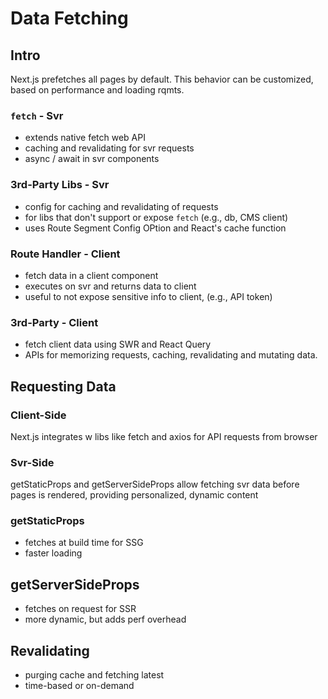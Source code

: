 # Data Fetching

## Intro

Next.js prefetches all pages by default. This behavior can be customized, based on performance and loading rqmts.

### `fetch` - Svr

- extends native fetch web API 
- caching and revalidating for svr requests
- async / await in svr components

### 3rd-Party Libs - Svr

- config for caching and revalidating of requests
- for libs that don't support or expose `fetch` (e.g., db, CMS client)
- uses Route Segment Config OPtion and React's cache function

### Route Handler - Client

- fetch data in a client component
- executes on svr and returns data to client
- useful to not expose sensitive info to client, (e.g., API token)

### 3rd-Party - Client

- fetch client data using SWR and React Query
- APIs for memorizing requests, caching, revalidating and mutating data.

## Requesting Data

### Client-Side

Next.js integrates w libs like fetch and axios for API requests from browser

### Svr-Side

getStaticProps and getServerSideProps allow fetching svr data before pages is rendered, providing personalized, dynamic content

### getStaticProps

- fetches at build time for SSG
- faster loading

## getServerSideProps

- fetches on request for SSR
- more dynamic, but adds perf overhead

## Revalidating

- purging cache and fetching latest
- time-based or on-demand
